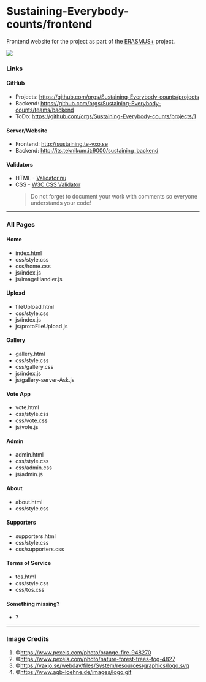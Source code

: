 # Sustaining-Everybody-counts/frontend

Frontend website for the project as part of the [ERASMUS+](https://ec.europa.eu/programmes/erasmus-plus/node_en) project.

![](https://raw.githubusercontent.com/Sustaining-Everybody-counts/frontend/master/img/favicon.ico)

### Links

#### **GitHub**

-   Projects: <https://github.com/orgs/Sustaining-Everybody-counts/projects>
-   Backend: <https://github.com/orgs/Sustaining-Everybody-counts/teams/backend>
-   ToDo: <https://github.com/orgs/Sustaining-Everybody-counts/projects/1>

#### **Server/Website**

-   Frontend: <http://sustaining.te-vxo.se>
-   Backend: <http://its.teknikum.it:9000/sustaining_backend>

#### **Validators**

-   HTML - [Validator.nu](https://validator.nu)
-   CSS - [W3C CSS Validator](https://jigsaw.w3.org/css-validator)
    > Do not forget to document your work with comments so everyone understands your code!

* * *

### All Pages

#### Home

-   index.html
-   css/style.css
-   css/home.css
-   js/index.js
-   js/imageHandler.js

#### Upload

-   fileUpload.html
-   css/style.css
-   js/index.js
-   js/protoFileUpload.js

#### Gallery

-   gallery.html
-   css/style.css
-   css/gallery.css
-   js/index.js
-   js/gallery-server-Ask.js

#### Vote App

-   vote.html
-   css/style.css
-   css/vote.css
-   js/vote.js

#### Admin

-   admin.html
-   css/style.css
-   css/admin.css
-   js/admin.js

#### About

-   about.html
-   css/style.css

#### Supporters

-   supporters.html
-   css/style.css
-   css/supporters.css

#### Terms of Service

-   tos.html
-   css/style.css
-   css/tos.css

#### Something missing?

-   ?

* * *

### Image Credits

1.  ©<https://www.pexels.com/photo/orange-fire-948270>
2.  ©<https://www.pexels.com/photo/nature-forest-trees-fog-4827>
3.  ©<https://vaxjo.se/webdav/files/System/resources/graphics/logo.svg>
4.  ©<https://www.agb-loehne.de/images/logo.gif>
